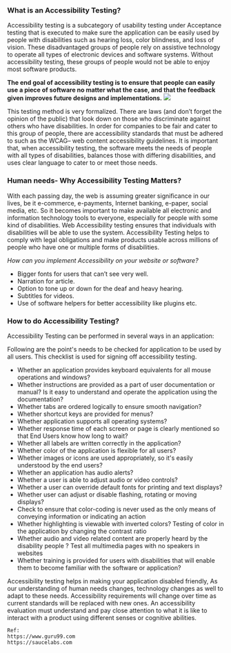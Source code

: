 ### What is an Accessibility Testing?
Accessibility testing is a subcategory of usability testing under Acceptance testing that is executed to make sure the application can be easily used by people with disabilities such as hearing loss, color blindness, and loss of vision.
These disadvantaged groups of people rely on assistive technology to operate all types of electronic devices and software systems. Without accessibility testing, these groups of people would not be able to enjoy most software products.


**The end goal of accessibility testing is to ensure that people can easily use a piece of software no matter what the case, and that the feedback given improves future designs and implementations.**
![](https://images.viblo.asia/c27f9342-dea7-4e90-90b7-e581b232df9d.png)

This testing method is very formalized. There are laws (and don’t forget the opinion of the public) that look down on those who discriminate against others who have disabilities. In order for companies to be fair and cater to this group of people, there are accessibility standards that must be adhered to such as the WCAG– web content accessibility guidelines.
It is important that, when accessibility testing, the software meets the needs of people with all types of disabilities, balances those with differing disabilities, and uses clear language to cater to or meet those needs.

### Human needs- Why Accessibility Testing Matters?
With each passing day, the web is assuming greater significance in our lives, be it e-commerce, e-payments, Internet banking, e-paper, social media, etc. So it becomes important to make available all electronic and information technology tools to everyone, especially for people with some kind of disabilities.
Web Accessibility testing ensures that individuals with disabilities will be able to use the system. Accessibility Testing helps to comply with legal obligations and make products usable across millions of people who have one or multiple forms of disabilities.


*How can you implement Accessibility on your website or software?*
* Bigger fonts for users that can’t see very well.
* Narration for article.
* Option to tone up or down for the deaf and heavy hearing.
* Subtitles for videos.
* Use of software helpers for better accessibility like plugins etc.


### How to do Accessibility Testing?
Accessibility Testing can be performed in several ways in an application:

Following are the point's needs to be checked for application to be used by all users. This checklist is used for signing off accessibility testing.
* Whether an application provides keyboard equivalents for all mouse operations and windows?
* Whether instructions are provided as a part of user documentation or manual? Is it easy to understand and operate the application using the documentation?
* Whether tabs are ordered logically to ensure smooth navigation?
* Whether shortcut keys are provided for menus?
* Whether application supports all operating systems?
* Whether response time of each screen or page is clearly mentioned so that End Users know how long to wait?
* Whether all labels are written correctly in the application?
* Whether color of the application is flexible for all users?
* Whether images or icons are used appropriately, so it's easily understood by the end users?
* Whether an application has audio alerts?
* Whether a user is able to adjust audio or video controls?
* Whether a user can override default fonts for printing and text displays?
* Whether user can adjust or disable flashing, rotating or moving displays?
* Check to ensure that color-coding is never used as the only means of conveying information or indicating an action
* Whether highlighting is viewable with inverted colors? Testing of color in the application by changing the contrast ratio
* Whether audio and video related content are properly heard by the disability people ? Test all multimedia pages with no speakers in websites
* Whether training is provided for users with disabilities that will enable them to become familiar with the software or application?

Accessibility testing helps in making your application disabled friendly, As our understanding of human needs changes, technology changes as well to adapt to these needs. Accessibility requirements will change over time as current standards will be replaced with new ones. An accessibility evaluation must understand and pay close attention to what it is like to interact with a product using different senses or cognitive abilities.


```
Ref: 
https://www.guru99.com
https://saucelabs.com
```